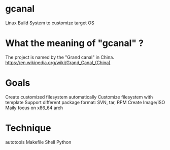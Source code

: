 gcanal
======

Linux Build System to customize target OS


What the meaning of "gcanal" ?
==============================

The project is named by the "Grand canal" in China.
https://en.wikipedia.org/wiki/Grand_Canal_(China)


Goals
=====
Create customized filesystem automatically
Customize filesystem with template
Support different package format: SVN, tar, RPM
Create Image/ISO
Maily focus on x86_64 arch


Technique
=========
autotools
Makefile
Shell
Python
